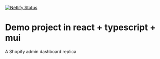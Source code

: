 [![Netlify Status](https://api.netlify.com/api/v1/badges/3cbe5182-0563-4fb9-935b-0251d591e25a/deploy-status)](https://app.netlify.com/sites/mui-shopify-dashboard/deploys)

# Demo project in react + typescript + mui  
A Shopify admin dashboard replica
